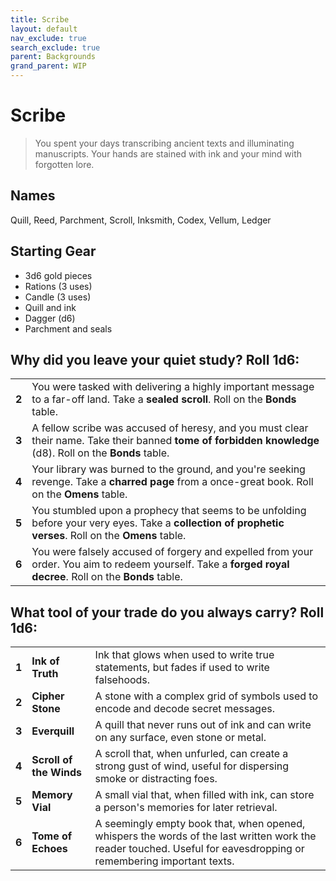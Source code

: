```yaml
---
title: Scribe
layout: default
nav_exclude: true
search_exclude: true
parent: Backgrounds
grand_parent: WIP
---
```


# Scribe

> You spent your days transcribing ancient texts and illuminating manuscripts. Your hands are stained with ink and your mind with forgotten lore. 

## Names
Quill, Reed, Parchment, Scroll, Inksmith, Codex, Vellum, Ledger

## Starting Gear

- 3d6 gold pieces
- Rations (3 uses)
- Candle (3 uses)
- Quill and ink
- Dagger (d6)
- Parchment and seals

## Why did you leave your quiet study? Roll 1d6:


|       |                                                                                                                                                                                   |
| ----- | --------------------------------------------------------------------------------------------------------------------------------------------------------------------------------- |
| **2** | You were tasked with delivering a highly important message to a far-off land. Take a **sealed scroll**. Roll on the **Bonds** table.                                                                                                   |
| **3** | A fellow scribe was accused of heresy, and you must clear their name. Take their banned **tome of forbidden knowledge** (d8). Roll on the **Bonds** table.                                                                             |
| **4** | Your library was burned to the ground, and you're seeking revenge. Take a **charred page** from a once-great book.  Roll on the **Omens** table.                                                                                       |
| **5** | You stumbled upon a prophecy that seems to be unfolding before your very eyes. Take a **collection of prophetic verses**. Roll on the **Omens** table.                                                                                 |
| **6** | You were falsely accused of forgery and expelled from your order. You aim to redeem yourself. Take a **forged royal decree**. Roll on the **Bonds** table.                                                                             |

## What tool of your trade do you always carry? Roll 1d6:

|       |                         |                                                                                                                                                                    |
| ----- | ----------------------- | ------------------------------------------------------------------------------------------------------------------------------------------------------------------ |
| **1** | **Ink of Truth**        | Ink that glows when used to write true statements, but fades if used to write falsehoods.                                                                          |
| **2** | **Cipher Stone**        | A stone with a complex grid of symbols used to encode and decode secret messages.                                                                                  |
| **3** | **Everquill**           | A quill that never runs out of ink and can write on any surface, even stone or metal.                                                                              |
| **4** | **Scroll of the Winds** | A scroll that, when unfurled, can create a strong gust of wind, useful for dispersing smoke or distracting foes.                                                   |
| **5** | **Memory Vial**         | A small vial that, when filled with ink, can store a person's memories for later retrieval.                                                                        |
| **6** | **Tome of Echoes**      | A seemingly empty book that, when opened, whispers the words of the last written work the reader touched. Useful for eavesdropping or remembering important texts. |